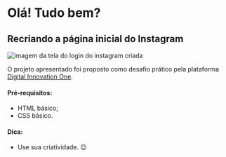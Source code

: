 # Olá! Tudo bem? ​



## Recriando a página inicial do Instagram

![imagem da tela do login do instagram  criada](https://drive.google.com/file/d/1e9qBHLygYh_vVkF4HP5CExAH19Xw7cID/view?usp=sharing)

O projeto apresentado foi proposto como desafio prático pela plataforma [Digital Innovation One](https://digitalinnovation.one/sign-in).



#### Pré-requisitos:

- HTML básico;
- CSS básico.



#### Dica:

- Use sua criatividade. :wink:

